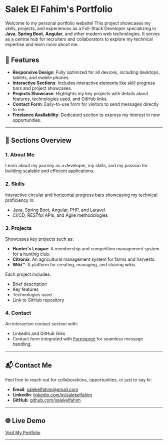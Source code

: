 # Salek El Fahim's Portfolio

Welcome to my personal portfolio website! This project showcases my skills, projects, and experiences as a Full-Stack Developer specializing in **Java**, **Spring Boot**, **Angular**, and other modern web technologies. It serves as a central hub for recruiters and collaborators to explore my technical expertise and learn more about me.

## 🚀 Features

- **Responsive Design**: Fully optimized for all devices, including desktops, tablets, and mobile phones.
- **Interactive Sections**: Includes interactive elements like skill progress bars and project showcases.
- **Projects Showcase**: Highlights my key projects with details about features, technologies used, and GitHub links.
- **Contact Form**: Easy-to-use form for visitors to send messages directly to me.
- **Freelance Availability**: Dedicated section to express my interest in new opportunities.

---

## 📂 Sections Overview

### **1. About Me**
Learn about my journey as a developer, my skills, and my passion for building scalable and efficient applications.

### **2. Skills**
Interactive circular and horizontal progress bars showcasing my technical proficiency in:
- Java, Spring Boot, Angular, PHP, and Laravel
- CI/CD, RESTful APIs, and Agile methodologies

### **3. Projects**
Showcases key projects such as:
- **Hunter's League**: A membership and competition management system for a hunting club.
- **Citronix**: An agricultural management system for farms and harvests.
- **Wiki™**: A platform for creating, managing, and sharing wikis.

Each project includes:
- Brief description
- Key features
- Technologies used
- Link to GitHub repository

### **4. Contact**
An interactive contact section with:
- LinkedIn and GitHub links
- Contact form integrated with [Formspree](https://formspree.io/) for seamless message handling.

---


## 📬 Contact Me

Feel free to reach out for collaborations, opportunities, or just to say hi:
- **Email**: [salekelfahim@gmail.com](mailto:salekelfahim@gmail.com)
- **LinkedIn**: [linkedin.com/in/salekelfahim](https://www.linkedin.com/in/salekelfahim/)
- **GitHub**: [github.com/salekelfahim](https://github.com/salekelfahim)

---

## 🌐 Live Demo

[Visit My Portfolio]((https://salekelfahim.github.io/portfolio/))

---

